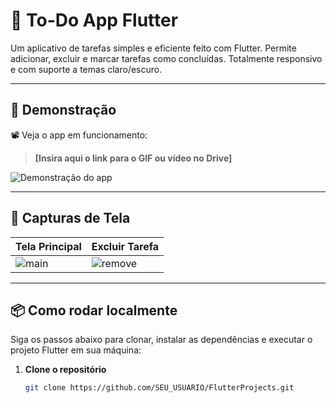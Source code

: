 # 📝 To-Do App Flutter

Um aplicativo de tarefas simples e eficiente feito com Flutter. Permite adicionar, excluir e marcar tarefas como concluídas. Totalmente responsivo e com suporte a temas claro/escuro.

---

## 🎥 Demonstração

📽️ Veja o app em funcionamento:

> **[Insira aqui o link para o GIF ou vídeo no Drive]**

![Demonstração do app](https://drive.google.com/file/d/1-2DS_oW5D5i_k6vxo63lK0fHtMmfYW0L/view?usp=sharing)

---

## 📸 Capturas de Tela

| Tela Principal | Excluir Tarefa |
|----------------|------------------|
| ![main](https://drive.google.com/file/d/1-Fwuifxacs_CiWsDPgZTxKHnDdULMD84/view?usp=sharing) | ![remove](https://drive.google.com/file/d/1-AnXmzBTOn33aini0jwoUT4bPEmfXeQe/view?usp=sharing)

---

## 📦 Como rodar localmente

Siga os passos abaixo para clonar, instalar as dependências e executar o projeto Flutter em sua máquina:

1. **Clone o repositório**
   ```bash
   git clone https://github.com/SEU_USUARIO/FlutterProjects.git
